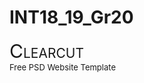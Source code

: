 # INT18_19_Gr20
<!DOCTYPE html>
<html>
	<head>
		<meta charset="utf-8">
		<title>Clearcut</title>
		<meta name="viewport" content="width=device-width, initial-scale=1.0, maximum-scale=1.0, user-scalable=0">
		<link rel="stylesheet" href="Project StyleSheet.css">
	</head>
	<body>
		<div id="main">
			<div id="header">
				<div id="title">
					<span style="font-variant: small-caps; font-size: 30px;">Clearcut</span>
					<br/>
					<span style="font-size: small;">Free PSD Website Template</span>
				</div>